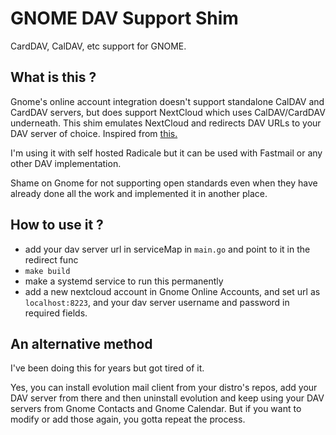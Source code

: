 # GNOME DAV Support Shim
CardDAV, CalDAV, etc support for GNOME.

## What is this ?

Gnome's online account integration doesn't support standalone CalDAV and CardDAV servers, but does support NextCloud which uses CalDAV/CardDAV underneath. This shim emulates NextCloud and redirects DAV URLs to your DAV server of choice. Inspired from [this.](https://gist.github.com/apollo13/f4fc8f33a2700dffb9e11c1b056c53ba)

I'm using it with self hosted Radicale but it can be used with Fastmail or any other DAV implementation.

Shame on Gnome for not supporting open standards even when they have already done all the work and implemented it in another place. 

## How to use it ?

* add your dav server url in serviceMap in `main.go` and point to it in the redirect func
* `make build`
* make a systemd service to run this permanently
* add a new nextcloud account in Gnome Online Accounts, and set url as `localhost:8223`, and your dav server username and password in required fields.


## An alternative method

I've been doing this for years but got tired of it.

Yes, you can install evolution mail client from your distro's repos, add your DAV server from there and then uninstall evolution and keep using your DAV servers from Gnome Contacts and Gnome Calendar. But if you want to modify or add those again, you gotta repeat the process.

